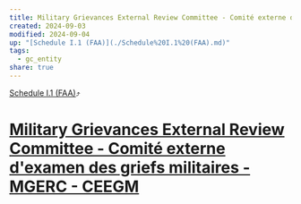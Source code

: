 ```yaml
---
title: Military Grievances External Review Committee - Comité externe d'examen des griefs militaires - MGERC - CEEGM
created: 2024-09-03
modified: 2024-09-04
up: "[Schedule I.1 (FAA)](./Schedule%20I.1%20(FAA).md)"
tags:
  - gc_entity
share: true
---
```

[Schedule I.1 (FAA)](./Schedule%20I.1%20(FAA).md)⤴️
# [Military Grievances External Review Committee - Comité externe d'examen des griefs militaires - MGERC - CEEGM](Military%20Grievances%20External%20Review%20Committee%20-%20Comit%C3%A9%20externe%20d'examen%20des%20griefs%20militaires%20-%20MGERC%20-%20CEEGM.md)
